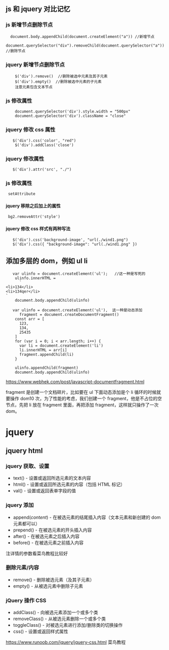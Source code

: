## js 和 jquery 对比记忆

### js 新增节点删除节点

```
  document.body.appendChild(document.createElement("a")) //新增节点
  document.querySelector("div").removeChild(document.querySelector("a")) //删除节点
```

### jquery 新增节点删除节点

```
    $('div').remove()  //删除被选中元素及其子元素
    $('div').empty()  //删除被选中元素的子元素
    注意元素包含文本节点
```

### js 修改属性

```
    document.querySelector('div').style.width = "500px"
    document.querySelector('div').className = "close"
```

### jquery 修改 css 属性

```
   $('div').css('color', "red")
    $('div').addClass('close')
```

### jquery 修改属性

```
   $('div').attr('src', "./")

```

### js 修改属性

```
 setAttribute

```

#### jquery 移除之后加上的属性

` bg2.removeAttr('style')`

#### jquery 修改 css 样式有两种写法

```
   $('div').css('background-image', "url(./wind1.png")
   $('div').css({ "background-image": "url(./wind1.png" })
```

## 添加多层的 dom，例如 ul li

```
   var ulinfo = document.createElement('ul');   //这一种是写死的
    ulinfo.innerHTML =
      `
<li>134</li>
<li>134qer</li>
`
    document.body.appendChild(ulinfo)
```

```
   var ulinfo = document.createElement('ul'),  这一种是动态添加
      fragment = document.createDocumentFragment()
    const arr = [
      123,
      134,
      25435
    ]
    for (var i = 0; i < arr.length; i++) {
      var li = document.createElement('li')
      li.innerHTML = arr[i]
      fragment.appendChild(li)
    }

    ulinfo.appendChild(fragment)
    document.body.appendChild(ulinfo)
```

https://www.webhek.com/post/javascript-documentfragment.html

fragment 是创建一个文档碎片，比如要在 ul 下面动态添加是个 li 循环的时候就要操作 dom10 次，为了性能的考虑，我们创建一个 fragment，他是不占位的空节点，先把 li 放在 fragment 里面，再把添加 fragment，这样就只操作了一次 dom。

# jquery

## jquery html

### jquery 获取、设置

- text() - 设置或返回所选元素的文本内容
- html() - 设置或返回所选元素的内容（包括 HTML 标记）
- val() - 设置或返回表单字段的值

### jquery 添加

- append(_content_) - 在被选元素的结尾插入内容（文本元素和新创建的 dom 元素都可以）
- prepend() - 在被选元素的开头插入内容
- after() - 在被选元素之后插入内容
- before() - 在被选元素之前插入内容

注详情的参数看菜鸟教程比较好

### 删除元素/内容

- remove() - 删除被选元素（及其子元素）
- empty() - 从被选元素中删除子元素

### jQuery 操作 CSS

- addClass() - 向被选元素添加一个或多个类
- removeClass() - 从被选元素删除一个或多个类
- toggleClass() - 对被选元素进行添加/删除类的切换操作
- css() - 设置或返回样式属性

https://www.runoob.com/jquery/jquery-css.html 菜鸟教程

